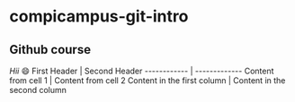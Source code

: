 # compicampus-git-intro
## Github course 
*Hii* :smile: 
First Header | Second Header
------------ | -------------
Content from cell 1 | Content from cell 2
Content in the first column | Content in the second column

